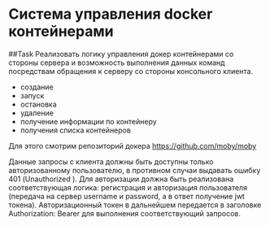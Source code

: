 # Система управления docker контейнерами 

##Task
Реализовать логику управления докер контейнерами со стороны сервера и возможность выполнения данных команд посредствам обращения к серверу со стороны консольного клиента.

* создание
* запуск
* остановка
* удаление
* получение информации по контейнеру
* получения списка контейнеров

Для этого смотрим репозиторий докера https://github.com/moby/moby

Данные запросы с клиента должны быть доступны только авторизованному пользователю, 
в противном случаи выдавать ошибку 401 (Unauthorized ). 
Для авторизации должна быть реализована соответствующая логика: 
регистрация и авторизация пользователя (передача на сервер username и password,
 а в ответ получение jwt токена). Авторизационный токен в дальнейшем передается в заголовке 
 Authorization: Bearer для выполнения соответствующий запросов.
